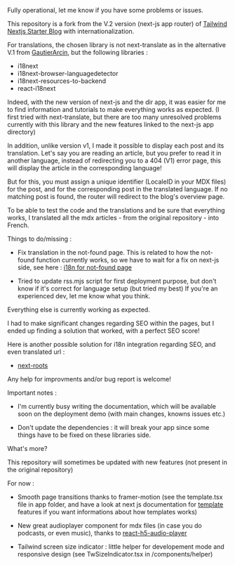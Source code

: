Fully operational, let me know if you have some problems or issues.

This repository is a fork from the V.2 version (next-js app router) of [Tailwind Nextjs Starter Blog](https://github.com/timlrx/tailwind-nextjs-starter-blog) with internationalization.

For translations, the chosen library is not next-translate as in the alternative V.1 from [GautierArcin](https://github.com/GautierArcin/tailwind-nextjs-starter-blog/tree/demo/next-translate), but the following libraries :

- i18next
- i18next-browser-languagedetector
- i18next-resources-to-backend
- react-i18next

Indeed, with the new version of next-js and the dir app, it was easier for me to find information and
tutorials to make everything works as expected. (I first tried with next-translate, but there are too many unresolved problems currently with this library and the new features linked to the next-js app directory)

In addition, unlike version v1, I made it possible to display each post and its translation. Let's say you are reading an article, but you prefer to read it in another language, instead of redirecting you to a 404 (V1) error page, this will display the article in the corresponding language!

But for this, you must assign a unique identifier (LocaleID in your MDX files) for the post, and for the corresponding post in the translated language. If no matching post is found, the router will redirect to the blog's overview page.

To be able to test the code and the translations and be sure that everything works, I translated all the mdx articles - from the original repository - into French.

Things to do/missing :

- Fix translation in the not-found page. This is related to how the not-found function currently works, so we have to wait for a fix on next-js side, see here : [i18n for not-found page](https://github.com/vercel/next.js/discussions/50518)

- Tried to update rss.mjs script for first deployment purpose, but don't know if it's correct for language setup (but tried my best) If you're an experienced dev, let me know what you think.

Everything else is currently working as expected.

I had to make significant changes regarding SEO within the pages, but I ended up finding a solution that worked, with a perfect SEO score!

Here is another possible solution for i18n integration regarding SEO, and even translated url :

- [next-roots](https://github.com/svobik7/next-roots)

Any help for improvments and/or bug report is welcome!

Important notes :

- I'm currently busy writing the documentation, which will be available soon on the deployment demo (with main changes, knowns issues etc.)

- Don't update the dependencies : it will break your app since some things have to be fixed on these libraries side.

What's more?

This repository will sometimes be updated with new features (not present in the original repository)

For now :

- Smooth page transitions thanks to framer-motion (see the template.tsx file in app folder, and have a look at next js documentation for [template](https://nextjs.org/docs/app/api-reference/file-conventions/template) features if you want informations about how templates works)

- New great audioplayer component for mdx files (in case you do podcasts, or even music), thanks to [react-h5-audio-player](https://github.com/lhz516/react-h5-audio-player)

- Tailwind screen size indicator : little helper for developement mode and responsive design (see TwSizeIndicator.tsx in /components/helper)
